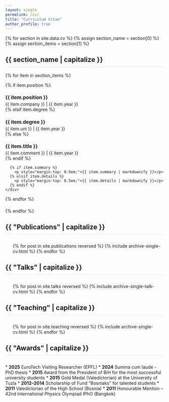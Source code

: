 ```yaml
---
layout: single
permalink: /cv/
title: "Curriculum Vitae"
author_profile: true
---
```


{% for section in site.data.cv %}
{% assign section_name = section[0] %}
{% assign section_items = section[1] %}

<div class="cv-section" style="margin-bottom: 2em;">

  <h2 style="border-bottom: 1px solid #e5e5e5; padding-bottom: 0.5em;">{{ section_name | capitalize }}</h2>

  {% for item in section_items %}
    <div style="margin-bottom: 1.5em; page-break-inside: avoid;">
      {% if item.position %}
        <h3 style="margin-bottom: 0.2em; font-size: 1.1em;"><b>{{ item.position }}</b></h3>
        <p class="page__meta" style="margin: 0;">{{ item.company }} | {{ item.year }}</p>
      {% elsif item.degree %}
        <h3 style="margin-bottom: 0.2em; font-size: 1.1em;"><b>{{ item.degree }}</b></h3>
        <p class="page__meta" style="margin: 0;">{{ item.uni }} | {{ item.year }}</p>
      {% else %}
         <h3 style="margin-bottom: 0.2em; font-size: 1.1em;"><b>{{ item.title }}</b></h3>
         <p class="page__meta" style="margin: 0;">{{ item.comment }} | {{ item.year }}</p>
      {% endif %}
      
      {% if item.summary %}
        <p style="margin-top: 0.5em;">{{ item.summary | markdownify }}</p>
      {% elsif item.details %}
        <p style="margin-top: 0.5em;">{{ item.details | markdownify }}</p>
      {% endif %}
    </div>
  {% endfor %}

</div>

{% endfor %}

<div class="cv-section" style="margin-bottom: 2em;">
  <h2 style="border-bottom: 1px solid #e5e5e5; padding-bottom: 0.5em;">{{ "Publications" | capitalize }}</h2>
</div>
  <ul>{% for post in site.publications reversed %}
    {% include archive-single-cv.html %}
  {% endfor %}</ul>
  
<div class="cv-section" style="margin-bottom: 2em;">
  <h2 style="border-bottom: 1px solid #e5e5e5; padding-bottom: 0.5em;">{{ "Talks" | capitalize }}</h2>
</div>
  <ul>{% for post in site.talks reversed %}
    {% include archive-single-talk-cv.html  %}
  {% endfor %}</ul>
  
<div class="cv-section" style="margin-bottom: 2em;">
  <h2 style="border-bottom: 1px solid #e5e5e5; padding-bottom: 0.5em;">{{ "Teaching" | capitalize }}</h2>
</div>
  <ul>{% for post in site.teaching reversed %}
    {% include archive-single-cv.html %}
  {% endfor %}</ul>

<div class="cv-section" style="margin-bottom: 2em;">
  <h2 style="border-bottom: 1px solid #e5e5e5; padding-bottom: 0.5em;">{{ "Awards" | capitalize }}</h2>
</div>
  * <b>2025</b> EuroTech Visiting Researcher (EPFL)
  * <b>2024</b> Summa cum laude - PhD thesis
  * <b>2015</b> Award from the President of BiH for the most successful university students
  * <b>2015</b> Gold Medal (Valedictorian) at the University of Tuzla
  * <b>2012–2014</b> Scholarship of Fund “Bosniaks” for talented students
  * <b>2011</b> Valedictorian of the High School (Bosnia)
  * <b>2011</b> Honourable Mention – 42nd International Physics Olympiad IPhO (Bangkok)
  
